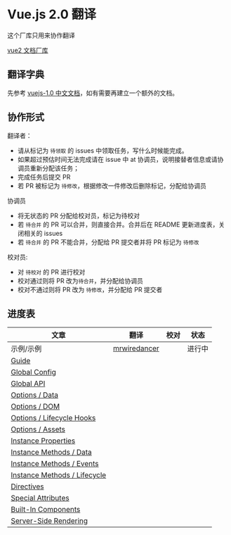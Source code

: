 # Vue.js 2.0 翻译

这个厂库只用来协作翻译

[vue2 文档厂库](https://github.com/hayeah/vuejs.org)

## 翻译字典

先参考 [vuejs-1.0 中文文档](http://cn.vuejs.org/)，如有需要再建立一个额外的文档。

## 协作形式

翻译者：

* 请从标记为 `待领取` 的 issues 中领取任务，写什么时候能完成。
* 如果超过预估时间无法完成请在 issue 中 at 协调员，说明接替者信息或请协调员重新分配该任务；
* 完成任务后提交 PR
* 若 PR 被标记为 `待修改`，根据修改一件修改后删除标记，分配给协调员

协调员

* 将无状态的 PR 分配给校对员，标记为待校对
* 若 `待合并` 的 PR 可以合并，则直接合并。合并后在 README 更新进度表，关闭相关的 issues
* 若 `待合并` 的 PR 不能合并，分配给 PR 提交者并将 PR 标记为 `待修改`

校对员:

* 对 `待校对` 的 PR 进行校对
* 校对通过则将 PR 改为`待合并`，并分配给协调员
* 校对不通过则将 PR 改为 `待修改`，并分配给 PR 提交者

## 进度表

文章 | 翻译 | 校对 | 状态 |
---- | ---- | ---- | ---- |
示例/示例| [mrwiredancer](https://github.com/Mr-Wiredancer) | | 进行中 |
[Guide](http://rc.vuejs.org/guide/)|
[Global Config](http://rc.vuejs.org/api/#Global-Config) |
[Global API](http://rc.vuejs.org/api/#Global-API) |
[Options / Data](http://rc.vuejs.org/api/#Options-Data) |
[Options / DOM](http://rc.vuejs.org/api/#Options-DOM) |
[Options / Lifecycle Hooks](http://rc.vuejs.org/api/#Options-Lifecycle-Hooks) |
[Options / Assets](http://rc.vuejs.org/api/#Options-Assets) |
[Instance Properties](http://rc.vuejs.org/api/#Instance-Properties) |
[Instance Methods / Data](http://rc.vuejs.org/api/#Instance-Methods-Data) |
[Instance Methods / Events](http://rc.vuejs.org/api/#Instance-Methods-Events) |
[Instance Methods / Lifecycle](http://rc.vuejs.org/api/#Instance-Methods-Lifecycle) |
[Directives](http://rc.vuejs.org/api/#Directives) |
[Special Attributes](http://rc.vuejs.org/api/#Special-Attributes) |
[Built-In Components](http://rc.vuejs.org/api/#Built-In-Components) |
[Server-Side Rendering](http://rc.vuejs.org/api/#Server-Side-Rendering) |
